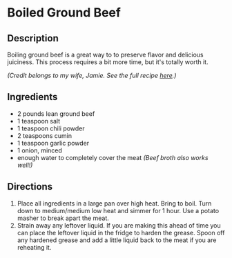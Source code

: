 Boiled Ground Beef
==================

## Description

Boiling ground beef is a great way to to preserve flavor and delicious juiciness. This process requires a bit more time, but it's totally worth it.

_(Credit belongs to my wife, Jamie. See the full recipe [here](http://www.jamies-recipes.com/2012/11/mexican-ground-beef/).)_

## Ingredients

* 2 pounds lean ground beef
* 1 teaspoon salt
* 1 teaspoon chili powder
* 2 teaspoons cumin
* 1 teaspoon garlic powder
* 1 onion, minced
* enough water to completely cover the meat _(Beef broth also works well!)_

## Directions

1. Place all ingredients in a large pan over high heat. Bring to boil. Turn down to medium/medium low heat and simmer for 1 hour. Use a potato masher to break apart the meat.
1. Strain away any leftover liquid. If you are making this ahead of time you can place the leftover liquid in the fridge to harden the grease. Spoon off any hardened grease and add a little liquid back to the meat if you are reheating it.
